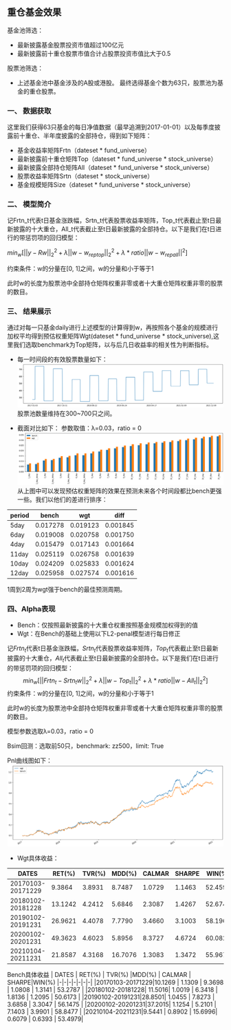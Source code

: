 ## **重仓基金效果**

基金池筛选：

 - 最新披露基金股票投资市值超过100亿元
 - 最新披露前十重仓股票市值合计占股票投资市值比大于0.5

股票池筛选：

- 上述基金池中基金涉及的A股或港股。
最终选得基金个数为63只，股票池为基金的重仓股票。

### **一、 数据获取**

这里我们获得63只基金的每日净值数据（最早追溯到2017-01-01）以及每季度披露前十重仓、半年度披露的全部持仓，得到如下矩阵：

- 基金收益率矩阵Frtn（dateset * fund_universe）
- 最新披露前十重仓矩阵Top（dateset * fund_universe * stock_universe）
- 最新披露全部持仓矩阵All（dateset * fund_universe * stock_universe）
-	股票收益率矩阵Srtn（dateset * stock_universe）
-	基金规模矩阵Size（dateset * fund_universe * stock_universe）

### **二、 模型简介**

记Frtn_t代表t日基金涨跌幅，Srtn_t代表股票收益率矩阵，Top_t代表截止至t日最新披露的十大重仓，All_t代表截止至t日最新披露的全部持仓。以下是我们在t日进行的带惩罚项的回归模型：


$min⁡_w⁡[||y-Rw||_2^2 +λ||w-w_{reptop} ||_2^2+λ*ratio||w-w_{repall} ||^2]$

约束条件：w的分量在[0, 1]之间，w的分量和小于等于1

此时w的长度为股票池中全部持仓矩阵权重非零或者十大重仓矩阵权重非零的股票的数目。

### **三、 结果展示**

通过对每一只基金daily进行上述模型的计算得到w，再按照各个基金的规模进行加权平均得到预估权重矩阵Wgt(dateset * fund_universe * stock_universe),这里我们选取benchmark为Top矩阵，以与后几日收益率的相关性为判断指标。

- 每一时间段的有效股票数量如下：
![avatar](picture/1046.png)
股票池数量维持在300~700只之间。

- 截面对比如下：
参数取值：λ=0.03，ratio = 0
 ![avatar](picture/1047.png)
从上图中可以发现预估权重矩阵的效果在预测未来各个时间段都比bench更强一些。我们以他们的差进行排序：

| period|bench|wgt|diff|
|-|-----|---|----|
|5day|0.017278 | 0.019123 | 0.001845 |
|6day|0.019008 | 0.020758 | 0.001750 |
|4day|0.015479 | 0.017143 | 0.001664 |
|11day | 0.025119 | 0.026758 | 0.001639 |
|10day | 0.024209 | 0.025833 | 0.001624 |
|12day | 0.025958 | 0.027574 | 0.001616 |


1周到2周为wgt强于bench的最佳预测周期。

### **四、Alpha表现**

  - Bench：仅按照最新披露的十大重仓权重按照基金规模加权得到的值
  - Wgt：在Bench的基础上使用以下L2-penal模型进行每日修正

记$Frtn_t$代表t日基金涨跌幅，$Srtn_t$代表股票收益率矩阵，$Top_t$代表截止至t日最新披露的十大重仓，$All_t$代表截止至t日最新披露的全部持仓。以下是我们在t日进行的带惩罚项的回归模型：
$$
min_w⁡[||Frtn_t-Srtn_t  w||_2^2 +λ||w-Top_t ||_2^2+λ*ratio||w-All_t ||_2^2]
$$
约束条件：w的分量在[0, 1]之间，w的分量和小于等于1

此时w的长度为股票池中全部持仓矩阵权重非零或者十大重仓矩阵权重非零的股票的数目。

模型参数选取λ=0.03，ratio = 0

Bsim回测：选取前50只，benchmark: zz500，limit: True

Pnl曲线图如下：
  ![avatar](picture/pnl.png)
- Wgt具体收益：

| DATES | RET(\%) | TVR(\%) |MDD(\%) | CALMAR | SHARPE|WIN(\%)
|-|-|-|-|-|-|-|
|20170103-20171229| 9.3864 | 3.8931|8.7487 | 1.0729 | 1.1463 | 52.4590 |
|20180102-20181228 |13.1242| 4.2412 | 5.6846 | 2.3087 | 1.4267 |52.6749|
|20190102-20191231|26.9621 | 4.4078 | 7.7790 | 3.4660 | 3.1003 |58.1967|
|20200102-20201231|49.3623|4.6023| 5.8956 |8.3727 | 4.6724 |60.0823|
|20210104-20211231|21.8587|4.3168|16.7076|1.3083| 1.3472|55.9671|

Bench具体收益
| DATES | RET(\%) | TVR(\%) |MDD(\%) | CALMAR | SHARPE|WIN(\%)
|-|-|-|-|-|-|-|
|20170103-20171229|10.1269 | 1.1309 | 9.3698 | 1.0808 | 1.3141 | 53.2787 |
|20180102-20181228| 11.5016| 1.0019 | 6.3418 | 1.8136 | 1.2095 | 50.6173 |
|20190102-20191231|28.8501| 1.0455 | 7.8273 | 3.6858 | 3.3047 | 56.1475 |
|20200102-20201231|37.2015| 1.1254 | 5.2101 | 7.1403 | 3.9901 | 58.8477 |
|20210104-20211231|9.5441 | 0.8902 | 15.6996| 0.6079 | 0.6393 | 53.4979|


